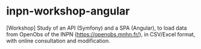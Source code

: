 # inpn-workshop-angular
[Workshop] Study of an API (Symfony) and a SPA (Angular), to load data from OpenObs of the INPN (https://openobs.mnhn.fr/), in CSV/Excel format, with online consultation and modification.
